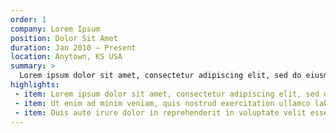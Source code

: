 ```yaml
---
order: 1
company: Lorem Ipsum
position: Dolor Sit Amet
duration: Jan 2010 – Present
location: Anytown, KS USA
summary: >
  Lorem ipsum dolor sit amet, consectetur adipiscing elit, sed do eiusmod tempor incididunt ut labore et dolore magna aliqua. Ut enim ad minim veniam, quis nostrud exercitation ullamco laboris nisi ut aliquip ex ea commodo consequat. Duis aute irure dolor in reprehenderit in voluptate velit esse cillum dolore eu fugiat nulla pariatur. Excepteur sint occaecat cupidatat non proident, sunt in culpa qui officia deserunt mollit anim id est laborum.
highlights:
 - item: Lorem ipsum dolor sit amet, consectetur adipiscing elit, sed do eiusmod tempor incididunt ut labore et dolore magna aliqua.
 - item: Ut enim ad minim veniam, quis nostrud exercitation ullamco laboris nisi ut aliquip ex ea commodo consequat.
 - item: Duis aute irure dolor in reprehenderit in voluptate velit esse cillum dolore eu fugiat nulla pariatur.
---
```

